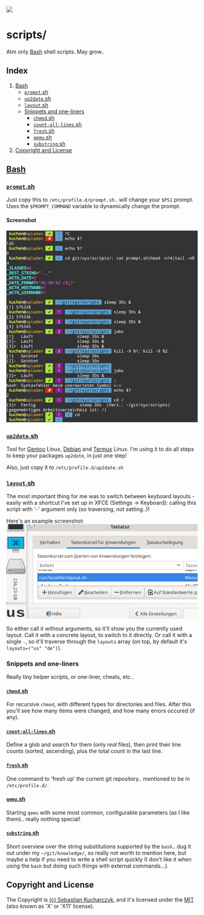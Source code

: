 <img src="https://kekse.biz/php/count.php?draw&override=github:scripts&text=kuchen@kekse.biz&font=SourceCodePro" />

# scripts/
Atm only [Bash](#bash) shell scripts. May grow..

## Index
1. [Bash](#bash)
	* [`prompt`.sh](#promptsh)
	* [`up2date`.sh](#up2datesh)
    * [`layout`.sh](#layoutsh)
    * [Snippets and one-liners](#bash/snippets-and-one-liners)
        * [`chmod`.sh](#chmodsh)
        * [`count-all-lines`.sh](#count-all-linessh)
        * [`fresh`.sh](#freshsh)
        * [`qemu`.sh](#qemush)
        * [`substring`.sh](#substringsh)
3. [Copyright and License](#copyright-and-license)

## [Bash](bash/)

### [`prompt`.sh](bash/prompt.sh)
Just copy this to `/etc/profile.d/prompt.sh`.. will change your `$PS1` prompt.
Uses the `$PROMPT_COMMAND` variable to dynamically change the prompt.

#### Screenshot
![$PS1](docs/prompt.sh.png)

### [`up2date`.sh](bash/up2date.sh)
Tool for [Gentoo](https://gentoo.org/) Linux, [Debian](https://debian.org/) and [Termux](https://termux.dev/) Linux.
I'm using it to do all steps to keep your packages `up2date`, in just one step!

Also, just copy it to `/etc/profile.d/up2date.sh`

### [`layout`.sh](bash/layout.sh)
The most important thing for me was to switch between keyboard layouts - easily with a shortcut I've set up in XFCE
(Settings -> Keyboard): calling this script with '-' argument only (so traversing, *not* setting..)!

Here's an example screenshot:
![layout.sh](docs/layout.sh.png)

So either call it without arguments, so it'll show you the currently used layout. Call it with a concrete layout, to
switch to it directly. Or call it with a single `-`, so it'll traverse through the `layouts` array (on top, by default
it's `layouts=("us" "de")`).

### Snippets and one-liners
Really tiny helper scripts, or one-liner, cheats, etc..

#### [`chmod`.sh](bash/snippets/chmod.sh)
For recursive `chmod`, with different types for directories and files.
After this you'll see how many items were changed, and how many errors occured (if any).

#### [`count-all-lines`.sh](bash/snippets/count-all-lines.sh)
Define a glob and search for them (only _real_ files), then print their line counts (sorted, ascending),
plus the total count in the last line.

#### [`fresh`.sh](bash/snippets/fresh.sh)
One command to 'fresh up' the current git repository.. mentioned to be in `/etc/profile.d/`.

#### [`qemu`.sh](bash/snippets/qemu.sh)
Starting `qemu` with some most common, configurable parameters (as I like them).. really nothing special!

#### [`substring`.sh](bash/dunno/substring.sh)
Short overview over the string substitutions supported by the `bash`.. dug it out under my `~/git/knowledge/`,
so really not worth to mention here, but maybe a help if you need to write a shell script quickly (I don't
like it when using the `bash` but doing such things with external commands...).

## Copyright and License
The Copyright is [(c) Sebastian Kucharczyk](./COPYRIGHT.txt),
and it's licensed under the [MIT](./LICENSE.txt) (also known as 'X' or 'X11' license).

